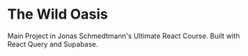 # The Wild Oasis

Main Project in Jonas Schmedtmann's Ultimate React Course.
Built with React Query and Supabase.
